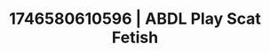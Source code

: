 ---
categories:
- Tasteful nudity
- Erotic adventure
- AI-generated
- Softcore vibes
- E-girl erotica
- ASMR
- POV erotica
- Cosplay
image: /assets/images/1746580610596.jpg
layout: post
seo:
  description: Featured content with premium Scat Fetish, ABDL Play. HD images available.
  keywords: Scat Fetish, ABDL Play
  og_image: /assets/images/1746580610596.jpg
  schema_type: VisualArtwork
tags:
- '#1746580610596'
- Scat Fetish
- ABDL Play
title: 1746580610596 | ABDL Play Scat Fetish
---